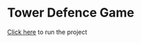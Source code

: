 # Tower Defence Game

[Click here](https://jameshayward1.github.io/Tower-defence-game/) to run the project
